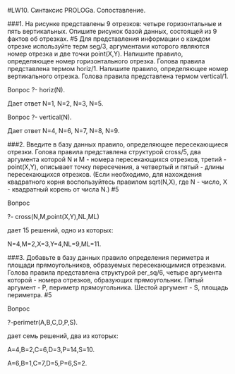 #LW10. Синтаксис PROLOGa. Сопоставление.

###1. На рисунке представлены 9 отрезков: четыре горизонтальные и пять вертикальных.   Опишите рисунок базой данных, состоящей из 9 фактов об отрезках. #5
Для представления информации о каждом отрезке используйте терм seg/3, аргументами   которого являются номер отрезка и две точки point(X,Y). Напишите правило,   определяющее номер горизонтального отрезка. Голова правила представлена   термом horiz/1. Напишите  правило, определяющее номер вертикального отрезка.   Голова правила представлена термом vertical/1.

Вопрос ?- horiz(N).

Дает ответ N=1, N=2, N=3, N=5.

Вопрос ?- vertical(N).

Дает ответ N=4, N=6, N=7, N=8, N=9.

###2. Введите в базу данных правило, определяющее пересекающиеся   отрезки. Голова правила представлена структурой cross/5, два  аргумента которой N и M - номера пересекающихся отрезков,  третий - point(X,Y), описывает точку пересечения, а четвертый    и пятый - длины пересекающихся отрезков. (Если необходимо, для нахождения квадратного   корня воспользуйтесь правилом sqrt(N,X), где N - число, X - квадратный   корень от числа N.) #5

Вопрос

?- cross(N,M,point(X,Y),NL,ML)

дает 15 решений, одно из которых:

N=4,M=2,X=3,Y=4,NL=9,ML=11.

###3. Добавьте в базу данных правило определения периметра и площади   прямоугольников, образуемых пересекающимися отрезками.  Голова правила представлена структурой per_sq/6, четыре  аргумента которой - номера отрезков, образующих прямоугольник.  Пятый аргумент - P, периметр прямоугольника. Шестой аргумент -   S, площадь периметра. #5

Вопрос

?-perimetr(A,B,C,D,P,S).

дает семь решений, два из которых:

A=4,B=2,C=6,D=3,P=14,S=10.

A=6,B=1,C=7,D=5,P=6,S=2.


